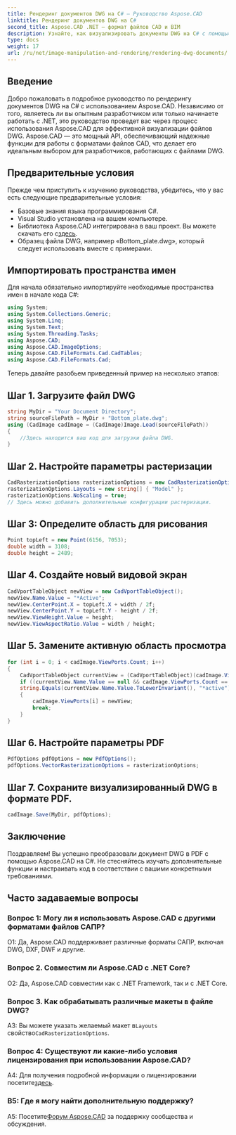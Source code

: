 ```yaml
---
title: Рендеринг документов DWG на C# — Руководство Aspose.CAD
linktitle: Рендеринг документов DWG на C#
second_title: Aspose.CAD .NET — формат файлов CAD и BIM
description: Узнайте, как визуализировать документы DWG на C# с помощью Aspose.CAD. В этом пошаговом руководстве описываются импорт, настройка и сохранение с примерами кода.
type: docs
weight: 17
url: /ru/net/image-manipulation-and-rendering/rendering-dwg-documents/
---
```

## Введение

Добро пожаловать в подробное руководство по рендерингу документов DWG на C# с использованием Aspose.CAD. Независимо от того, являетесь ли вы опытным разработчиком или только начинаете работать с .NET, это руководство проведет вас через процесс использования Aspose.CAD для эффективной визуализации файлов DWG. Aspose.CAD — это мощный API, обеспечивающий надежные функции для работы с форматами файлов CAD, что делает его идеальным выбором для разработчиков, работающих с файлами DWG.

## Предварительные условия

Прежде чем приступить к изучению руководства, убедитесь, что у вас есть следующие предварительные условия:

- Базовые знания языка программирования C#.
- Visual Studio установлена на вашем компьютере.
-  Библиотека Aspose.CAD интегрирована в ваш проект. Вы можете скачать его с[здесь](https://releases.aspose.com/cad/net/).
- Образец файла DWG, например «Bottom_plate.dwg», который следует использовать вместе с примерами.

## Импортировать пространства имен

Для начала обязательно импортируйте необходимые пространства имен в начале кода C#:

```csharp
using System;
using System.Collections.Generic;
using System.Linq;
using System.Text;
using System.Threading.Tasks;
using Aspose.CAD;
using Aspose.CAD.ImageOptions;
using Aspose.CAD.FileFormats.Cad.CadTables;
using Aspose.CAD.FileFormats.Cad;
```

Теперь давайте разобьем приведенный пример на несколько этапов:

## Шаг 1. Загрузите файл DWG

```csharp
string MyDir = "Your Document Directory";
string sourceFilePath = MyDir + "Bottom_plate.dwg";
using (CadImage cadImage = (CadImage)Image.Load(sourceFilePath))
{
    //Здесь находится ваш код для загрузки файла DWG.
}
```

## Шаг 2. Настройте параметры растеризации

```csharp
CadRasterizationOptions rasterizationOptions = new CadRasterizationOptions();
rasterizationOptions.Layouts = new string[] { "Model" };
rasterizationOptions.NoScaling = true;
// Здесь можно добавить дополнительные конфигурации растеризации.
```

## Шаг 3: Определите область для рисования

```csharp
Point topLeft = new Point(6156, 7053);
double width = 3108;
double height = 2489;
```

## Шаг 4. Создайте новый видовой экран

```csharp
CadVportTableObject newView = new CadVportTableObject();
newView.Name.Value = "*Active";
newView.CenterPoint.X = topLeft.X + width / 2f;
newView.CenterPoint.Y = topLeft.Y - height / 2f;
newView.ViewHeight.Value = height;
newView.ViewAspectRatio.Value = width / height;
```

## Шаг 5. Замените активную область просмотра

```csharp
for (int i = 0; i < cadImage.ViewPorts.Count; i++)
{
    CadVportTableObject currentView = (CadVportTableObject)(cadImage.ViewPorts[i]);
    if ((currentView.Name.Value == null && cadImage.ViewPorts.Count == 1) ||
    string.Equals(currentView.Name.Value.ToLowerInvariant(), "*active"))
    {
        cadImage.ViewPorts[i] = newView;
        break;
    }
}
```

## Шаг 6. Настройте параметры PDF

```csharp
PdfOptions pdfOptions = new PdfOptions();
pdfOptions.VectorRasterizationOptions = rasterizationOptions;
```

## Шаг 7. Сохраните визуализированный DWG в формате PDF.

```csharp
cadImage.Save(MyDir, pdfOptions);
```

## Заключение

Поздравляем! Вы успешно преобразовали документ DWG в PDF с помощью Aspose.CAD на C#. Не стесняйтесь изучать дополнительные функции и настраивать код в соответствии с вашими конкретными требованиями.

## Часто задаваемые вопросы

### Вопрос 1: Могу ли я использовать Aspose.CAD с другими форматами файлов САПР?

О1: Да, Aspose.CAD поддерживает различные форматы САПР, включая DWG, DXF, DWF и другие.

### Вопрос 2. Совместим ли Aspose.CAD с .NET Core?

О2: Да, Aspose.CAD совместим как с .NET Framework, так и с .NET Core.

### Вопрос 3. Как обрабатывать различные макеты в файле DWG?

 A3: Вы можете указать желаемый макет в`Layouts` свойство`CadRasterizationOptions`.

### Вопрос 4: Существуют ли какие-либо условия лицензирования при использовании Aspose.CAD?

 A4: Для получения подробной информации о лицензировании посетите[здесь](https://purchase.aspose.com/buy).

### В5: Где я могу найти дополнительную поддержку?

 A5: Посетите[Форум Aspose.CAD](https://forum.aspose.com/c/cad/19) за поддержку сообщества и обсуждения.